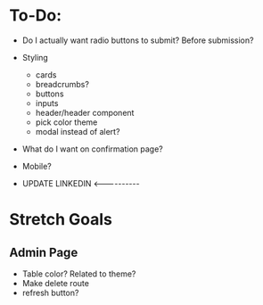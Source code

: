 # To-Do:

* Do I actually want radio buttons to submit?  Before submission?

* Styling 
    * cards
    * breadcrumbs?
    * buttons
    * inputs
    * header/header component
    * pick color theme
    * modal instead of alert?

* What do I want on confirmation page?
* Mobile?



* UPDATE LINKEDIN <----------


# Stretch Goals

## Admin Page


* Table color?  Related to theme?
* Make delete route
* refresh button?
